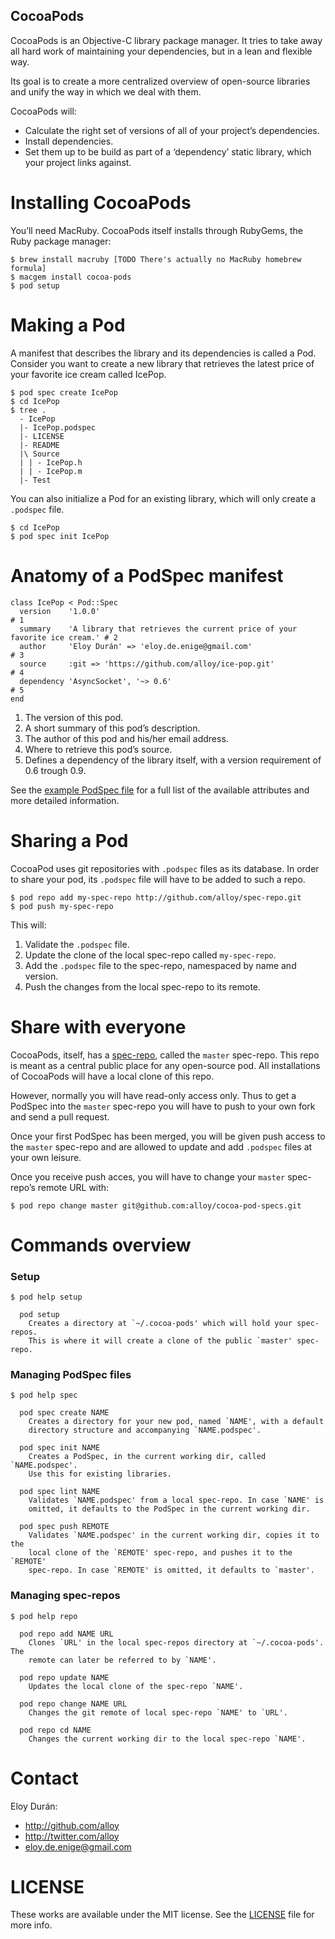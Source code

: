CocoaPods
---------

CocoaPods is an Objective-C library package manager. It tries to take away all
hard work of maintaining your dependencies, but in a lean and flexible way.

Its goal is to create a more centralized overview of open-source libraries and
unify the way in which we deal with them.

CocoaPods will:

* Calculate the right set of versions of all of your project’s dependencies.
* Install dependencies.
* Set them up to be build as part of a ‘dependency’ static library, which your
  project links against.


Installing CocoaPods
====================

You’ll need MacRuby. CocoaPods itself installs through RubyGems, the Ruby
package manager:

    $ brew install macruby [TODO There's actually no MacRuby homebrew formula]
    $ macgem install cocoa-pods
    $ pod setup


Making a Pod
============

A manifest that describes the library and its dependencies is called a Pod.
Consider you want to create a new library that retrieves the latest price of
your favorite ice cream called IcePop.

    $ pod spec create IcePop
    $ cd IcePop
    $ tree .
      - IcePop
      |- IcePop.podspec
      |- LICENSE
      |- README
      |\ Source
      | | - IcePop.h
      | | - IcePop.m
      |- Test

You can also initialize a Pod for an existing library, which will only create a
`.podspec` file.

    $ cd IcePop
    $ pod spec init IcePop


Anatomy of a PodSpec manifest
=============================

    class IcePop < Pod::Spec
      version    '1.0.0'                                                                  # 1
      summary    'A library that retrieves the current price of your favorite ice cream.' # 2
      author     'Eloy Durán' => 'eloy.de.enige@gmail.com'                                # 3
      source     :git => 'https://github.com/alloy/ice-pop.git'                           # 4
      dependency 'AsyncSocket', '~> 0.6'                                                  # 5
    end

1. The version of this pod.
2. A short summary of this pod’s description.
3. The author of this pod and his/her email address.
4. Where to retrieve this pod’s source.
5. Defines a dependency of the library itself, with a version requirement
   of 0.6 trough 0.9.

See the [example PodSpec file][example] for a full list of the available
attributes and more detailed information.


Sharing a Pod
=============

CocoaPod uses git repositories with `.podspec` files as its database. In order
to share your pod, its `.podspec` file will have to be added to such a repo.

    $ pod repo add my-spec-repo http://github.com/alloy/spec-repo.git
    $ pod push my-spec-repo

This will:

1. Validate the `.podspec` file.
1. Update the clone of the local spec-repo called `my-spec-repo`.
2. Add the `.podspec` file to the spec-repo, namespaced by name and version.
3. Push the changes from the local spec-repo to its remote.


Share with everyone
===================

CocoaPods, itself, has a [spec-repo][master], called the `master` spec-repo.
This repo is meant as a central public place for any open-source pod. All
installations of CocoaPods will have a local clone of this repo.

However, normally you will have read-only access only. Thus to get a PodSpec
into the `master` spec-repo you will have to push to your own fork and send
a pull request.

Once your first PodSpec has been merged, you will be given push access to the
`master` spec-repo and are allowed to update and add `.podspec` files at your
own leisure.

Once you receive push acces, you will have to change your `master` spec-repo’s
remote URL with:

    $ pod repo change master git@github.com:alloy/cocoa-pod-specs.git


Commands overview
=================

### Setup

    $ pod help setup

      pod setup
        Creates a directory at `~/.cocoa-pods' which will hold your spec-repos.
        This is where it will create a clone of the public `master' spec-repo.

### Managing PodSpec files

    $ pod help spec

      pod spec create NAME
        Creates a directory for your new pod, named `NAME', with a default
        directory structure and accompanying `NAME.podspec'.

      pod spec init NAME
        Creates a PodSpec, in the current working dir, called `NAME.podspec'.
        Use this for existing libraries.

      pod spec lint NAME
        Validates `NAME.podspec' from a local spec-repo. In case `NAME' is
        omitted, it defaults to the PodSpec in the current working dir.

      pod spec push REMOTE
        Validates `NAME.podspec' in the current working dir, copies it to the
        local clone of the `REMOTE' spec-repo, and pushes it to the `REMOTE'
        spec-repo. In case `REMOTE' is omitted, it defaults to `master'.

### Managing spec-repos

    $ pod help repo

      pod repo add NAME URL
        Clones `URL' in the local spec-repos directory at `~/.cocoa-pods'. The
        remote can later be referred to by `NAME'.

      pod repo update NAME
        Updates the local clone of the spec-repo `NAME'.

      pod repo change NAME URL
        Changes the git remote of local spec-repo `NAME' to `URL'.

      pod repo cd NAME
        Changes the current working dir to the local spec-repo `NAME'.


Contact
=======

Eloy Durán:

* http://github.com/alloy
* http://twitter.com/alloy
* eloy.de.enige@gmail.com


LICENSE
=======

These works are available under the MIT license. See the [LICENSE][license] file
for more info.


[license]: cocoa-pods/blob/master/LICENSE
[example]: cocoa-pods/blob/master/examples/PodSpec.podspec
[master]: http://github.com/alloy/cocoa-pod-specs
